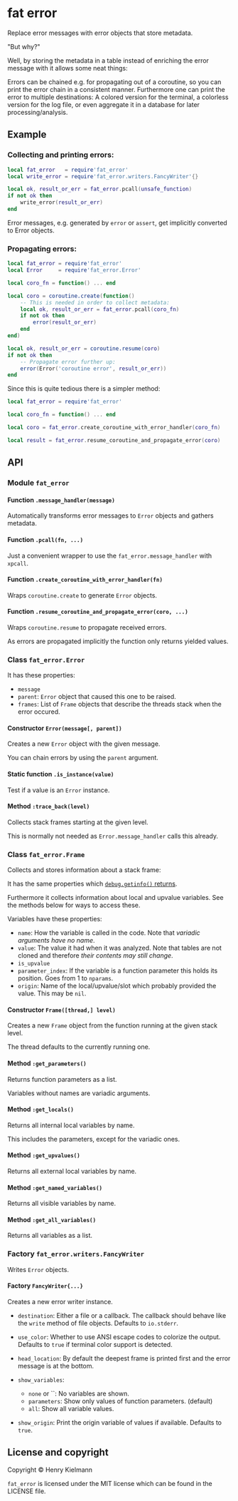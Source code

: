 fat error
=========

Replace error messages with error objects that store metadata.

"But why?"

Well, by storing the metadata in a table instead of enriching the error message
with it allows some neat things:

Errors can be chained e.g. for propagating out of a coroutine,
so you can print the error chain in a consistent manner.
Furthermore one can print the error to multiple destinations: A colored version
for the terminal, a colorless version for the log file, or even aggregate it in
a database for later processing/analysis.


Example
-------

### Collecting and printing errors:

```lua
local fat_error   = require'fat_error'
local write_error = require'fat_error.writers.FancyWriter'{}

local ok, result_or_err = fat_error.pcall(unsafe_function)
if not ok then
    write_error(result_or_err)
end
```

Error messages, e.g. generated by `error` or `assert`, get implicitly
converted to Error objects.


### Propagating errors:

```lua
local fat_error = require'fat_error'
local Error     = require'fat_error.Error'

local coro_fn = function() ... end

local coro = coroutine.create(function()
    -- This is needed in order to collect metadata:
    local ok, result_or_err = fat_error.pcall(coro_fn)
    if not ok then
        error(result_or_err)
    end
end)

local ok, result_or_err = coroutine.resume(coro)
if not ok then
    -- Propagate error further up:
    error(Error('coroutine error', result_or_err))
end
```

Since this is quite tedious there is a simpler method:

```lua
local fat_error = require'fat_error'

local coro_fn = function() ... end

local coro = fat_error.create_coroutine_with_error_handler(coro_fn)

local result = fat_error.resume_coroutine_and_propagate_error(coro)
```


API
---

### Module `fat_error`

#### Function `.message_handler(message)`

Automatically transforms error messages to `Error` objects and gathers metadata.


#### Function `.pcall(fn, ...)`

Just a convenient wrapper to use the `fat_error.message_handler` with `xpcall`.


#### Function `.create_coroutine_with_error_handler(fn)`

Wraps `coroutine.create` to generate `Error` objects.


#### Function `.resume_coroutine_and_propagate_error(coro, ...)`

Wraps `coroutine.resume` to propagate received errors.

As errors are propagated implicitly the function only returns yielded values.


### Class `fat_error.Error`

It has these properties:

- `message`
- `parent`: `Error` object that caused this one to be raised.
- `frames`: List of `Frame` objects that describe the threads stack when the
error occured.


#### Constructor `Error(message[, parent])`

Creates a new `Error` object with the given message.

You can chain errors by using the `parent` argument.


#### Static function `.is_instance(value)`

Test if a value is an `Error` instance.


#### Method `:trace_back(level)`

Collects stack frames starting at the given level.

This is normally not needed as `Error.message_handler` calls this already.


### Class `fat_error.Frame`

Collects and stores information about a stack frame:

It has the same properties which
[`debug.getinfo()` returns](http://www.lua.org/manual/5.3/manual.html#lua_Debug).

Furthermore it collects information about local and upvalue variables.
See the methods below for ways to access these.

Variables have these properties:

- `name`: How the variable is called in the code.  Note that *variadic arguments
have no name*.
- `value`: The value it had when it was analyzed.  Note that tables are not
cloned and therefore *their contents may still change*.
- `is_upvalue`
- `parameter_index`: If the variable is a function parameter this holds its
position.  Goes from 1 to `nparams`.
- `origin`: Name of the local/upvalue/slot which probably provided the value.
This may be `nil`.


#### Constructor `Frame([thread,] level)`

Creates a new `Frame` object from the function running at the given stack
level.

The thread defaults to the currently running one.


#### Method `:get_parameters()`

Returns function parameters as a list.

Variables without names are variadic arguments.


#### Method `:get_locals()`

Returns all internal local variables by name.

This includes the parameters, except for the variadic ones.


#### Method `:get_upvalues()`

Returns all external local variables by name.


#### Method `:get_named_variables()`

Returns all visible variables by name.


#### Method `:get_all_variables()`

Returns all variables as a list.


### Factory `fat_error.writers.FancyWriter`

Writes `Error` objects.


####  Factory `FancyWriter{...}`

Creates a new error writer instance.

- `destination`: Either a file or a callback. The callback should behave like
the `write` method of file objects.  Defaults to `io.stderr`.

- `use_color`: Whether to use ANSI escape codes to colorize the output.
Defaults to `true` if terminal color support is detected.

- `head_location`: By default the deepest frame is printed first and the error
message is at the bottom.

- `show_variables`:
  - `none` or ``: No variables are shown.
  - `parameters`: Show only values of function parameters. (default)
  - `all`: Show all variable values.

- `show_origin`: Print the origin variable of values if available.  Defaults to
`true`.


License and copyright
---------------------

Copyright © Henry Kielmann

`fat_error` is licensed under the MIT license which can be found in the LICENSE file.
